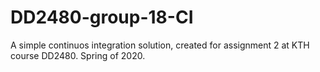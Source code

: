 # DD2480-group-18-CI
A simple continuos integration solution, created for assignment 2 at KTH course DD2480. Spring of 2020.
